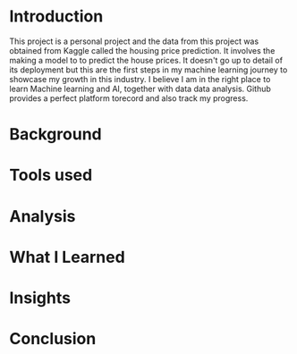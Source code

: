 # Introduction
This project is a personal project and the data from this project was obtained from Kaggle called the housing price prediction. It involves the making a model to to predict the house prices. It doesn't go up to detail of its deployment but this are the first steps in my machine learning journey to showcase my growth in this industry. I believe I am in the right place to learn Machine learning and AI, together with data data analysis. Github provides a perfect platform torecord and also track my progress.

# Background
# Tools used
# Analysis
# What I Learned
# Insights
# Conclusion 